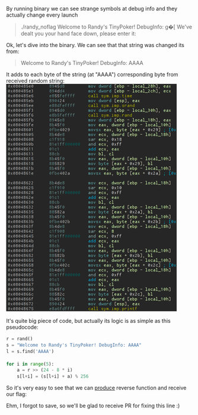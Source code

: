 By running binary we can see strange symbols at debug info and they actually change every launch
>./randy_noflag 
>Welcome to Randy's TinyPoker! DebugInfo: g�[
>We've dealt you your hand face down, please enter it:

Ok, let's dive into the binary. We can see that that string was changed its from:
>Welcome to Randy's TinyPoker! DebugInfo: AAAA

It adds to each byte of the string (at "AAAA") corresponding byte from received random string:
![Debug](./debug_fixes.png)

It's quite big piece of code, but actually its logic is as simple as this pseudocode:
```python
r = rand()
s = "Welcome to Randy's TinyPoker! DebugInfo: AAAA"
l = s.find('AAAA')

for i in range(5):
    a = r >> (24 - 8 * i)
    s[l+i] = (s[l+i] + a) % 256

```
So it's very easy to see that we can [produce](./randy.py) reverse function and receive our flag:

Ehm, I forgot to save, so we'll be glad to receive PR for fixing this line :)
